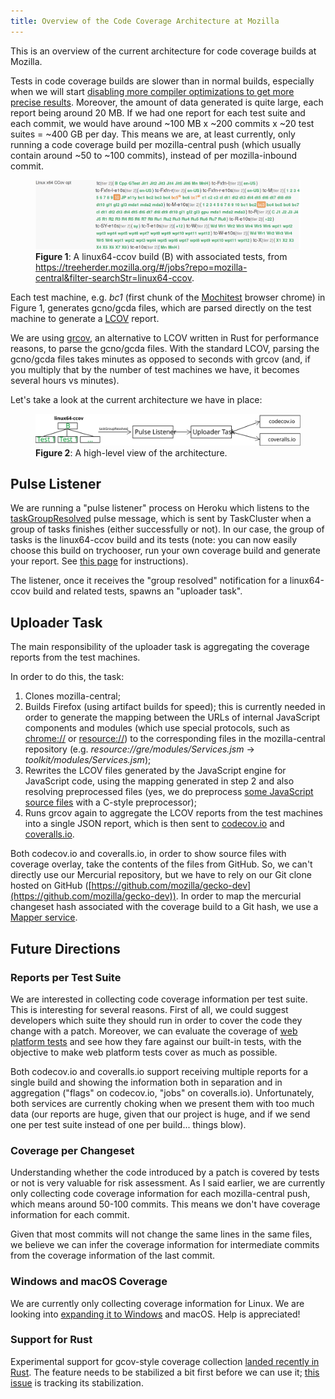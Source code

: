 ```yaml
---
title: Overview of the Code Coverage Architecture at Mozilla
---
```


This is an overview of the current architecture for code coverage builds at Mozilla.

Tests in code coverage builds are slower than in normal builds, especially when we will start [disabling more compiler optimizations to get more precise results](https://bugzilla.mozilla.org/show_bug.cgi?id=1344165). Moreover, the amount of data generated is quite large, each report being around 20 MB. If we had one report for each test suite and each commit, we would have around ~100 MB x ~200 commits x ~20 test suites = ~400 GB per day.
This means we are, at least currently, only running a code coverage build per mozilla-central push (which usually contain around ~50 to ~100 commits), instead of per mozilla-inbound commit.

<figure>
  <img src="/assets/linux64-ccov.png" alt="View of linux64-ccov build and tests from Treeherder" />
  <figcaption><b>Figure 1</b>: A linux64-ccov build (B) with associated tests, from <a href="https://treeherder.mozilla.org/#/jobs?repo=mozilla-central&filter-searchStr=linux64-ccov">https://treeherder.mozilla.org/#/jobs?repo=mozilla-central&filter-searchStr=linux64-ccov</a>.</figcaption>
</figure>

Each test machine, e.g. *bc1* (first chunk of the [Mochitest](https://developer.mozilla.org/en-US/docs/Mozilla/Projects/Mochitest) browser chrome) in Figure 1, generates gcno/gcda files, which are parsed directly on the test machine to generate a [LCOV](https://github.com/linux-test-project/lcov) report.

We are using [grcov](https://github.com/marco-c/grcov), an alternative to LCOV written in Rust for performance reasons, to parse the gcno/gcda files. With the standard LCOV, parsing the gcno/gcda files takes minutes as opposed to seconds with grcov (and, if you multiply that by the number of test machines we have, it becomes several hours vs minutes).

Let's take a look at the current architecture we have in place:

<figure>
  <img src="/assets/code_coverage_overall_architecture.svg" alt="Architecture view" />
  <figcaption><b>Figure 2</b>: A high-level view of the architecture.</figcaption>
</figure>

## Pulse Listener

We are running a "pulse listener" process on Heroku which listens to the [taskGroupResolved](https://docs.taskcluster.net/reference/platform/taskcluster-queue/references/events#taskGroupResolved) pulse message, which is sent by TaskCluster when a group of tasks finishes (either successfully or not). In our case, the group of tasks is the linux64-ccov build and its tests (note: you can now easily choose this build on trychooser, run your own coverage build and generate your report. See [this page](https://developer.mozilla.org/en-US/docs/Mozilla/Testing/Measuring_Code_Coverage_on_Firefox#Generate_Code_Coverage_report_from_a_try_build_(or_any_other_treeherder_build)) for instructions).

The listener, once it receives the "group resolved" notification for a linux64-ccov build and related tests, spawns an "uploader task".

## Uploader Task

The main responsibility of the uploader task is aggregating the coverage reports from the test machines.

In order to do this, the task:
1. Clones mozilla-central;
2. Builds Firefox (using artifact builds for speed); this is currently needed in order to generate the mapping between the URLs of internal JavaScript components and modules (which use special protocols, such as [chrome://](https://developer.mozilla.org/en-US/docs/Mozilla/Tech/XUL/Tutorial/The_Chrome_URL) or [resource://](http://www.iana.org/assignments/uri-schemes/prov/resource)) to the corresponding files in the mozilla-central repository (e.g. *resource://gre/modules/Services.jsm* &rarr; *toolkit/modules/Services.jsm*);
3. Rewrites the LCOV files generated by the JavaScript engine for JavaScript code, using the mapping generated in step 2 and also resolving preprocessed files (yes, we do preprocess [some JavaScript source files](https://dxr.mozilla.org/mozilla-central/search?q=regexp%3APP_COMPONENTS%7CPP_JS_MODULES&redirect=false) with a C-style preprocessor);
4. Runs grcov again to aggregate the LCOV reports from the test machines into a single JSON report, which is then sent to [codecov.io](https://codecov.io/gh/marco-c/gecko-dev) and [coveralls.io](https://coveralls.io/github/marco-c/gecko-dev).

Both codecov.io and coveralls.io, in order to show source files with coverage overlay, take the contents of the files from GitHub. So, we can't directly use our Mercurial repository, but we have to rely on our Git clone hosted on GitHub ([https://github.com/mozilla/gecko-dev](https://github.com/mozilla/gecko-dev)). In order to map the mercurial changeset hash associated with the coverage build to a Git hash, we use a [Mapper service](https://wiki.mozilla.org/ReleaseEngineering/Applications/Mapper).

## Future Directions
### Reports per Test Suite
We are interested in collecting code coverage information per test suite. This is interesting for several reasons. First of all, we could suggest developers which suite they should run in order to cover the code they change with a patch. Moreover, we can evaluate the coverage of [web platform tests](https://developer.mozilla.org/en-US/docs/Mozilla/QA/web-platform-tests) and see how they fare against our built-in tests, with the objective to make web platform tests cover as much as possible.

Both codecov.io and coveralls.io support receiving multiple reports for a single build and showing the information both in separation and in aggregation ("flags" on codecov.io, "jobs" on coveralls.io). Unfortunately, both services are currently choking when we present them with too much data (our reports are huge, given that our project is huge, and if we send one per test suite instead of one per build... things blow).

### Coverage per Changeset
Understanding whether the code introduced by a patch is covered by tests or not is very valuable for risk assessment. As I said earlier, we are currently only collecting code coverage information for each mozilla-central push, which means around 50-100 commits. This means we don't have coverage information for each commit.

Given that most commits will not change the same lines in the same files, we believe we can infer the coverage information for intermediate commits from the coverage information of the last commit.

### Windows and macOS Coverage
We are currently only collecting coverage information for Linux. We are looking into [expanding it to Windows](https://bugzilla.mozilla.org/show_bug.cgi?id=1381163) and macOS. Help is appreciated!

### Support for Rust
Experimental support for gcov-style coverage collection [landed recently in Rust](https://github.com/rust-lang/rust/pull/42433). The feature needs to be stabilized a bit first before we can use it; [this issue](https://github.com/rust-lang/rust/issues/42524) is tracking its stabilization.
